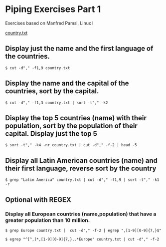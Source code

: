 # Piping Exercises Part 1

Exercises based on Manfred Pamsl, Linux I

[country.txt](../../../exercises/bash/piping/country.txt)

## Display just the name and the first language of the countries.
```console
$ cut -d"," -f1,9 country.txt
```

## Display the name and the capital of the countries, sort by the capital.
```console
$ cut -d"," -f1,3 country.txt | sort -t"," -k2
```

## Display the top 5 countries (name) with their population, sort by the population of their capital. Display just the top 5
```console
$ sort -t"," -k4 -nr country.txt | cut -d"," -f-2 | head -5
```

## Display all Latin American countries (name) and their first language, reverse sort by the country
```console
$ grep "Latin America" country.txt | cut -d"," -f1,9 | sort -t"," -k1 -r
```

## Optional with REGEX
### Display all European countries (name,population) that have a greater population than 10 million.
```console
$ grep Europe country.txt |  cut -d"," -f-2 | egrep ",[1-9][0-9]{7,}$"
```
```console
$ egrep "^[^,]*,[1-9][0-9]{7,},.*Europe" country.txt | cut -d"," -f-2
```